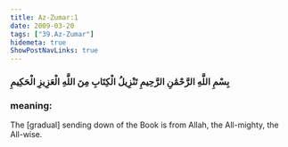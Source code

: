 ```yaml
---
title: Az-Zumar:1
date: 2009-03-20
tags: ["39.Az-Zumar"]
hidemeta: true 
ShowPostNavLinks: true 
---
```

### بِسْمِ اللَّهِ الرَّحْمَٰنِ الرَّحِيمِ تَنْزِيلُ الْكِتَابِ مِنَ اللَّهِ الْعَزِيزِ الْحَكِيمِ
### meaning: 
The [gradual] sending down of the Book is from Allah, the All-mighty, the All-wise.

